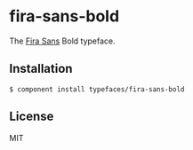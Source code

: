 # fira-sans-bold
  
  The [Fira Sans](https://github.com/mozilla/Fira) Bold typeface.

## Installation

    $ component install typefaces/fira-sans-bold

## License

  MIT